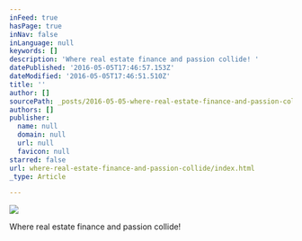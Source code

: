 ```yaml
---
inFeed: true
hasPage: true
inNav: false
inLanguage: null
keywords: []
description: 'Where real estate finance and passion collide! '
datePublished: '2016-05-05T17:46:57.153Z'
dateModified: '2016-05-05T17:46:51.510Z'
title: ''
author: []
sourcePath: _posts/2016-05-05-where-real-estate-finance-and-passion-collide.md
authors: []
publisher:
  name: null
  domain: null
  url: null
  favicon: null
starred: false
url: where-real-estate-finance-and-passion-collide/index.html
_type: Article

---
```

![](https://the-grid-user-content.s3-us-west-2.amazonaws.com/6db0bd19-5e9f-4ab1-bf89-0028918af77c.jpg)

Where real estate finance and passion collide!